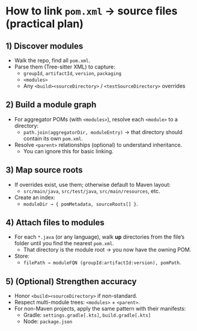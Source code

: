# How to link `pom.xml` → source files (practical plan)

## 1) Discover modules
- Walk the repo, find all `pom.xml`.
- Parse them (Tree-sitter XML) to capture:
   - `groupId`, `artifactId`, `version`, `packaging`
   - `<modules>`
   - Any `<build><sourceDirectory>` / `<testSourceDirectory>` overrides

## 2) Build a module graph
- For aggregator POMs (with `<modules>`), resolve each `<module>` to a directory:
   - `path.join(aggregatorDir, moduleEntry)` → that directory should contain its own `pom.xml`.
- Resolve `<parent>` relationships (optional) to understand inheritance.
   - You can ignore this for basic linking.

## 3) Map source roots
- If overrides exist, use them; otherwise default to Maven layout:
   - `src/main/java`, `src/test/java`, `src/main/resources`, etc.
- Create an index:
   - `moduleDir → { pomMetadata, sourceRoots[] }`.

## 4) Attach files to modules
- For each `*.java` (or any language), walk **up** directories from the file’s folder until you find the nearest `pom.xml`.
   - That directory is the module root → you now have the owning POM.
- Store:
   - `filePath → moduleFQN (groupId:artifactId:version), pomPath`.

## 5) (Optional) Strengthen accuracy
- Honor `<build><sourceDirectory>` if non-standard.
- Respect multi-module trees: `<modules>` + `<parent>`.
- For non-Maven projects, apply the same pattern with their manifests:
   - Gradle: `settings.gradle[.kts]`, `build.gradle[.kts]`
   - Node: `package.json`
